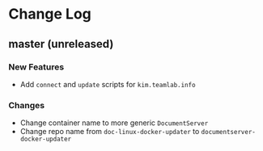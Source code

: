 # Change Log

## master (unreleased)

### New Features

* Add `connect` and `update` scripts for `kim.teamlab.info`

### Changes

* Change container name to more generic `DocumentServer`
* Change repo name from `doc-linux-docker-updater` to
  `documentserver-docker-updater`
